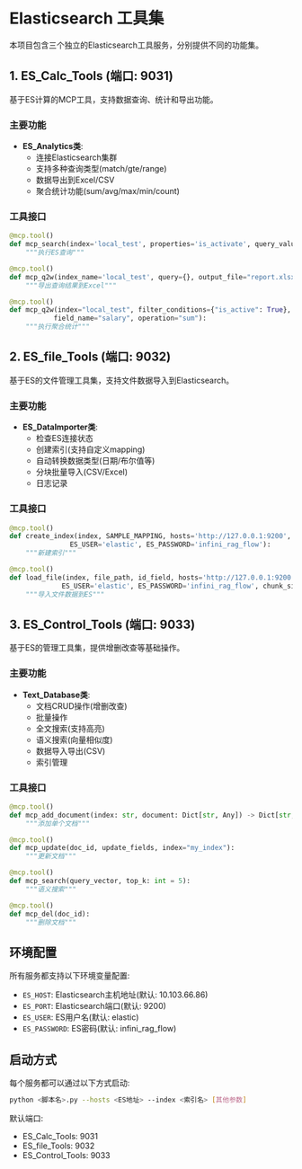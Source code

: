 
# Elasticsearch 工具集

本项目包含三个独立的Elasticsearch工具服务，分别提供不同的功能集。

## 1. ES_Calc_Tools (端口: 9031)

基于ES计算的MCP工具，支持数据查询、统计和导出功能。

### 主要功能

- **ES_Analytics类**:
  - 连接Elasticsearch集群
  - 支持多种查询类型(match/gte/range)
  - 数据导出到Excel/CSV
  - 聚合统计功能(sum/avg/max/min/count)

### 工具接口

```python
@mcp.tool()
def mcp_search(index='local_test', properties='is_activate', query_value=True, query_type=''):
    """执行ES查询"""

@mcp.tool()
def mcp_q2w(index_name='local_test', query={}, output_file="report.xlsx"):
    """导出查询结果到Excel"""

@mcp.tool()
def mcp_q2w(index="local_test", filter_conditions={"is_active": True},
           field_name="salary", operation="sum"):
    """执行聚合统计"""
```

## 2. ES_file_Tools (端口: 9032)

基于ES的文件管理工具集，支持文件数据导入到Elasticsearch。

### 主要功能

- **ES_DataImporter类**:
  - 检查ES连接状态
  - 创建索引(支持自定义mapping)
  - 自动转换数据类型(日期/布尔值等)
  - 分块批量导入(CSV/Excel)
  - 日志记录

### 工具接口

```python
@mcp.tool()
def create_index(index, SAMPLE_MAPPING, hosts='http://127.0.0.1:9200',
               ES_USER='elastic', ES_PASSWORD='infini_rag_flow'):
    """新建索引"""

@mcp.tool()
def load_file(index, file_path, id_field, hosts='http://127.0.0.1:9200',
             ES_USER='elastic', ES_PASSWORD='infini_rag_flow', chunk_size=1000):
    """导入文件数据到ES"""
```

## 3. ES_Control_Tools (端口: 9033)

基于ES的管理工具集，提供增删改查等基础操作。

### 主要功能

- **Text_Database类**:
  - 文档CRUD操作(增删改查)
  - 批量操作
  - 全文搜索(支持高亮)
  - 语义搜索(向量相似度)
  - 数据导入导出(CSV)
  - 索引管理

### 工具接口

```python
@mcp.tool()
def mcp_add_document(index: str, document: Dict[str, Any]) -> Dict[str, Any]:
    """添加单个文档"""

@mcp.tool()
def mcp_update(doc_id, update_fields, index="my_index"):
    """更新文档"""

@mcp.tool()
def mcp_search(query_vector, top_k: int = 5):
    """语义搜索"""

@mcp.tool()
def mcp_del(doc_id):
    """删除文档"""
```

## 环境配置

所有服务都支持以下环境变量配置:
- `ES_HOST`: Elasticsearch主机地址(默认: 10.103.66.86)
- `ES_PORT`: Elasticsearch端口(默认: 9200)
- `ES_USER`: ES用户名(默认: elastic)
- `ES_PASSWORD`: ES密码(默认: infini_rag_flow)

## 启动方式

每个服务都可以通过以下方式启动:
```bash
python <脚本名>.py --hosts <ES地址> --index <索引名> [其他参数]
```

默认端口:
- ES_Calc_Tools: 9031
- ES_file_Tools: 9032
- ES_Control_Tools: 9033

